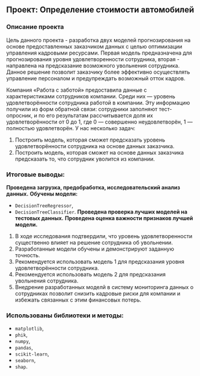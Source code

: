 ## Проект: Определение стоимости автомобилей

### Описание проекта

Цель данного проекта - разработка двух моделей прогнозирования на основе предоставленных заказчиком данных с целью оптимизации управления кадровыми ресурсами. Первая модель предназначена для прогнозирования уровня удовлетворенности сотрудника, вторая - направлена на предсказание возможного увольнения сотрудника. Данное решение позволит заказчику более эффективно осуществлять управление персоналом и предупреждать возможный отток кадров.

Компания «Работа с заботой» предоставила данные с характеристиками сотрудников компании. Среди них — уровень удовлетворённости сотрудника работой в компании. Эту информацию получили из форм обратной связи: сотрудники заполняют тест-опросник, и по его результатам рассчитывается доля их удовлетворённости от 0 до 1, где 0 — совершенно неудовлетворён, 1 — полностью удовлетворён. У нас несколько задач:

1. Построить модель, которая сможет предсказать уровень удовлетворённости сотрудника на основе данных заказчика.
2. Построить модель, которая сможет на основе данных заказчика предсказать то, что сотрудник уволится из компании.

### Итоговые выводы:

**Проведена загрузка, предобработка, исследовательский анализ данных.**
**Обучены модели:**
* `DecisionTreeRegressor`,
* `DecisionTreeClassifier`.
**Проведена проверка лучших моделей на тестовых данных.**
**Проведена оценка важности признаков лучшей модели.**

1. В ходе исследования подтвердили, что уровень удовлетворенности существенно влияет на решение сотрудника об увольнении.
2. Разработанные модели обучены и демонстрируют заданную точность.
3. Рекомендуется использовать модель 1 для предсказания уровня удовлетворённости сотрудника.
4. Рекомендуется использовать модель 2 для предсказания увольнения сотрудника.
5. Внедрение разработанных моделй в систему мониторинга данных о сотрудниках позволит снизить кадровые риски для компании и избежать связанных с этим финансовых потерь.

### Использованы библиотеки и методы:
* `matplotlib`,
* `phik`,
* `numpy`,
* `pandas`,
* `scikit-learn`,
* `seaborn`,
* `shap`.
